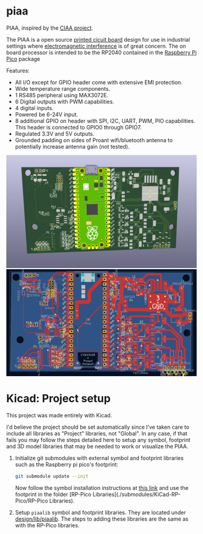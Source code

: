 # piaa
PIAA, inspired by the [CIAA project](https://github.com/ciaa/Hardware).


The PIAA is a open source [printed cicuit board](https://en.wikipedia.org/wiki/Printed_circuit_board) design for use in industrial settings where [electromagnetic interference](https://en.wikipedia.org/wiki/Electromagnetic_interference) is of great concern. The on board processor is intended to be the RP2040 contained in the [Raspberry Pi Pico](https://www.raspberrypi.com/products/raspberry-pi-pico/) package

Features:
- All I/O except for GPIO header come with extensive EMI protection.
- Wide temperature range components.
- 1 RS485 peripheral using MAX3072E.
- 6 Digital outputs with PWM capabilities.
- 4 digital inputs.
- Powered be 6-24V input.
- 8 additional GPIO on header with SPI, I2C, UART, PWM, PIO capabilities. This header is connected to GPIO0 through GPIO7.
- Regulated 3.3V and 5V outputs.
- Grounded padding on sides of Proant wifi/bluetooth antenna to potentially increase antenna gain (not tested).

![](./docs/piaa3d.png)
![](./docs/piaa_layout.png)

# Kicad: Project setup
This project was made entirely with Kicad.

I'd believe the project should be set automatically since I've taken care to include all libraries as "Project" libraries, not "Global". 
In any case, if that fails you may follow the steps detailed here to setup any symbol, footprint and 3D model libraries that may be needed
to work or visualize the PIAA.

1. Initialize git submodules with external symbol and footprint libraries such as the Raspberry pi pico's footprint:

    ```sh
    git submodule update --init
    ```

    Now follow the symbol installation instructions at [this link](https://github.com/ncarandini/KiCad-RP-Pico/blob/main/Install%20instructions.md)
    and use the footprint in the folder [RP-Pico Libraries](./submodules/KiCad-RP-Pico/RP-Pico Libraries).

2. Setup `piaalib` symbol and footprint libraries. They are located under [design/lib/piaalib](./design/lib/piaalib).
The steps to adding these libraries are the same as with the RP-Pico libraries.

